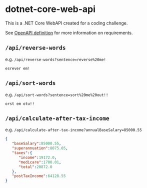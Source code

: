# dotnet-core-web-api
This is a .NET Core WebAPI created for a coding challenge. 

See [OpenAPI definition](open_api_definition.yml) for more information on requirements.  
  

## `/api/reverse-words`

e.g. `/api/reverse-words?sentence=reverse%20me!`

```
esrever em!
```   

## `/api/sort-words`
 
e.g. `/api/sort-words?sentence=sort%20me%20out!!`

```
orst em otu!!
```

## `/api/calculate-after-tax-income`

e.g. `/api/calculate-after-tax-income?annualBaseSalary=85000.55`

```json
{  
   "baseSalary":85000.55,
   "superannuation":8075.05,
   "taxes":{  
      "income":19172.0,
      "medicare":1700.01,
      "total":20872.0
   },
   "postTaxIncome":64128.55
}
```


